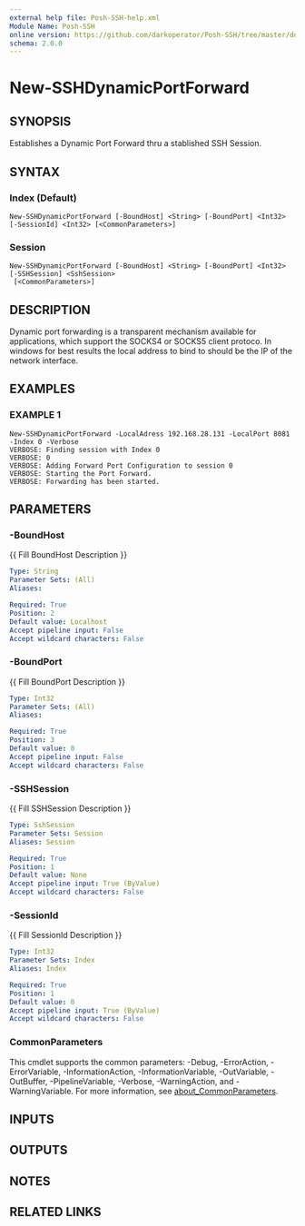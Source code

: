 ```yaml
---
external help file: Posh-SSH-help.xml
Module Name: Posh-SSH
online version: https://github.com/darkoperator/Posh-SSH/tree/master/docs
schema: 2.0.0
---
```


# New-SSHDynamicPortForward

## SYNOPSIS
Establishes a Dynamic Port Forward thru a stablished SSH Session.

## SYNTAX

### Index (Default)
```
New-SSHDynamicPortForward [-BoundHost] <String> [-BoundPort] <Int32> [-SessionId] <Int32> [<CommonParameters>]
```

### Session
```
New-SSHDynamicPortForward [-BoundHost] <String> [-BoundPort] <Int32> [-SSHSession] <SshSession>
 [<CommonParameters>]
```

## DESCRIPTION
Dynamic port forwarding is a transparent mechanism available for applications, which
support the SOCKS4 or SOCKS5 client protoco.
In windows for best results the local address
to bind to should be the IP of the network interface.

## EXAMPLES

### EXAMPLE 1
```
New-SSHDynamicPortForward -LocalAdress 192.168.28.131 -LocalPort 8081 -Index 0 -Verbose
VERBOSE: Finding session with Index 0
VERBOSE: 0
VERBOSE: Adding Forward Port Configuration to session 0
VERBOSE: Starting the Port Forward.
VERBOSE: Forwarding has been started.
```

## PARAMETERS

### -BoundHost
{{ Fill BoundHost Description }}

```yaml
Type: String
Parameter Sets: (All)
Aliases:

Required: True
Position: 2
Default value: Localhost
Accept pipeline input: False
Accept wildcard characters: False
```

### -BoundPort
{{ Fill BoundPort Description }}

```yaml
Type: Int32
Parameter Sets: (All)
Aliases:

Required: True
Position: 3
Default value: 0
Accept pipeline input: False
Accept wildcard characters: False
```

### -SSHSession
{{ Fill SSHSession Description }}

```yaml
Type: SshSession
Parameter Sets: Session
Aliases: Session

Required: True
Position: 1
Default value: None
Accept pipeline input: True (ByValue)
Accept wildcard characters: False
```

### -SessionId
{{ Fill SessionId Description }}

```yaml
Type: Int32
Parameter Sets: Index
Aliases: Index

Required: True
Position: 1
Default value: 0
Accept pipeline input: True (ByValue)
Accept wildcard characters: False
```

### CommonParameters
This cmdlet supports the common parameters: -Debug, -ErrorAction, -ErrorVariable, -InformationAction, -InformationVariable, -OutVariable, -OutBuffer, -PipelineVariable, -Verbose, -WarningAction, and -WarningVariable. For more information, see [about_CommonParameters](http://go.microsoft.com/fwlink/?LinkID=113216).

## INPUTS

## OUTPUTS

## NOTES

## RELATED LINKS
